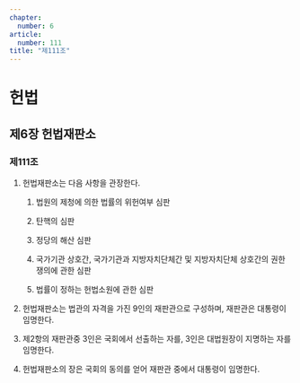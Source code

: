 ```yaml
---
chapter:
  number: 6
article:
  number: 111
title: "제111조"
---
```

# 헌법

## 제6장 헌법재판소

### 제111조

1. 헌법재판소는 다음 사항을 관장한다.

    1. 법원의 제청에 의한 법률의 위헌여부 심판

    2. 탄핵의 심판

    3. 정당의 해산 심판

    4. 국가기관 상호간, 국가기관과 지방자치단체간 및 지방자치단체 상호간의 권한쟁의에 관한 심판

    5. 법률이 정하는 헌법소원에 관한 심판

2. 헌법재판소는 법관의 자격을 가진 9인의 재판관으로 구성하며, 재판관은 대통령이 임명한다.

3. 제2항의 재판관중 3인은 국회에서 선출하는 자를, 3인은 대법원장이 지명하는 자를 임명한다.

4. 헌법재판소의 장은 국회의 동의를 얻어 재판관 중에서 대통령이 임명한다.
